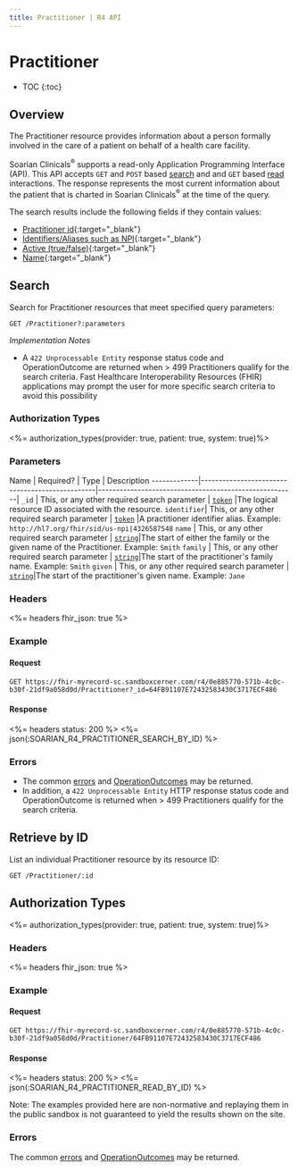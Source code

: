```yaml
---
title: Practitioner | R4 API
---
```


# Practitioner

* TOC
{:toc}

## Overview

The Practitioner resource provides information about a person formally involved in the care of a patient on behalf of a health care facility. 

Soarian Clinicals<sup>®</sup> supports a read-only Application Programming Interface (API). This API accepts `GET` and `POST` based [search] and  and `GET` based [read] interactions. The response represents the most current information about the patient that is charted in Soarian Clinicals<sup>®</sup> at the time of the query. 

The search results include the following fields if they contain values:

*	[Practitioner id](https://hl7.org/fhir/r4/resource-definitions.html#Resource.id){:target="_blank"}
*	[Identifiers/Aliases such as NPI](https://hl7.org/fhir/r4/practitioner-definitions.html#Practitioner.identifier){:target="_blank"}
*	[Active (true/false)](https://hl7.org/fhir/r4/practitioner-definitions.html#Practitioner.active){:target="_blank"}
*	[Name](https://hl7.org/fhir/r4/practitioner-definitions.html#Practitioner.name){:target="_blank"}

## Search

Search for Practitioner resources that meet specified query parameters:

	GET /Practitioner?:parameters

_Implementation Notes_

*	A `422 Unprocessable Entity` response status code and OperationOutcome are returned when > 499 Practitioners qualify for the search criteria. Fast Healthcare Interoperability Resources (FHIR) applications may prompt the user for more specific search criteria to avoid this possibility

### Authorization Types

<%= authorization_types(provider: true, patient: true, system: true)%>

### Parameters

 Name        | Required?                                      | Type       										      | Description
-------------|------------------------------------------------|-------------------------------------------------------|
 `_id`       | This, or any other required search parameter   | [`token`](https://hl7.org/fhir/R4/search.html#token)   |The logical resource ID associated with the resource.
 `identifier`| This, or any other required search parameter   | [`token`](https://hl7.org/fhir/R4/search.html#token)   |A practitioner identifier alias.         Example: `http://hl7.org/fhir/sid/us-npi|4326587548`
 `name`		 | This, or any other required search parameter   | [`string`](https://hl7.org/fhir/R4/search.html#string)|The start of either the family or the given name of the Practitioner. Example: `Smith` 
 `family`    | This, or any other required search parameter   | [`string`](https://hl7.org/fhir/R4/search.html#string)|The start of the practitioner's family name. Example: `Smith`
 `given`     | This, or any other required search parameter   | [`string`](https://hl7.org/fhir/R4/search.html#string)|The start of the practitioner's given name. Example: `Jane`

### Headers

<%= headers fhir_json: true %>

### Example

#### Request

	GET https://fhir-myrecord-sc.sandboxcerner.com/r4/0e885770-571b-4c0c-b30f-21df9a058d0d/Practitioner?_id=64FB91107E72432583430C3717ECF486

#### Response

<%= headers status: 200 %>
<%= json(:SOARIAN_R4_PRACTITIONER_SEARCH_BY_ID) %>

### Errors

*	The common [errors](#errors) and [OperationOutcomes](https://www.hl7.org/fhir/r4/operationoutcome.html) may be returned. 
*	In addition, a `422 Unprocessable Entity`  HTTP response status code and OperationOutcome is returned when > 499 Practitioners qualify for the search criteria.

## Retrieve by ID

List an individual Practitioner resource by its resource ID:

	GET /Practitioner/:id

## Authorization Types

<%= authorization_types(provider: true, patient: true, system: true)%>

### Headers

<%= headers fhir_json: true %>

### Example

#### Request

    GET https://fhir-myrecord-sc.sandboxcerner.com/r4/0e885770-571b-4c0c-b30f-21df9a058d0d/Practitioner/64FB91107E72432583430C3717ECF486

#### Response

<%= headers status: 200 %>
<%= json(:SOARIAN_R4_PRACTITIONER_READ_BY_ID) %>

Note: The examples provided here are non-normative and replaying them in the public sandbox is not guaranteed to yield the results shown on the site.

### Errors

The common [errors](#errors) and [OperationOutcomes](https://www.hl7.org/fhir/r4/operationoutcome.html) may be returned.

[search]: https://www.hl7.org/fhir/http.html#search
[read]: https://www.hl7.org/fhir/http.html#read

